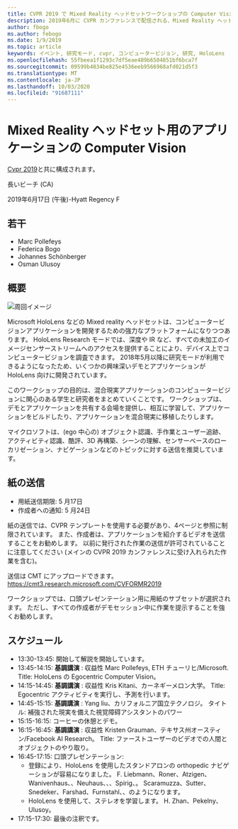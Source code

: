 ```yaml
---
title: CVPR 2019 で Mixed Reality ヘッドセットワークショップの Computer Vision アプリケーション
description: 2019年6月に CVPR カンファレンスで配信される、Mixed Reality ヘッドセットワークショップの Computer Vision アプリケーションの概要とスケジュール。
author: fbogo
ms.author: febogo
ms.date: 1/9/2019
ms.topic: article
keywords: イベント, 研究モード, cvpr, コンピュータービジョン, 研究, HoloLens
ms.openlocfilehash: 55fbeea1f1293c7df5eae489b6504851bf6bca7f
ms.sourcegitcommit: 09599b4034be825e4536eeb9566968afd021d5f3
ms.translationtype: MT
ms.contentlocale: ja-JP
ms.lasthandoff: 10/03/2020
ms.locfileid: "91687111"
---
```

# <a name="computer-vision-applications-for-mixed-reality-headsets"></a>Mixed Reality ヘッドセット用のアプリケーションの Computer Vision

[Cvpr 2019](https://cvpr2019.thecvf.com/)と共に構成されます。

長いビーチ (CA)

2019年6月17日 (午後)-Hyatt Regency F


## <a name="organizers"></a>若干
* Marc Pollefeys
* Federica Bogo
* Johannes Schönberger
* Osman Ulusoy

## <a name="overview"></a>概要

![周回イメージ](images/cvpr2019_teaser2.jpg)

Microsoft HoloLens などの Mixed reality ヘッドセットは、コンピュータービジョンアプリケーションを開発するための強力なプラットフォームになりつつあります。 HoloLens Research モードでは、深度や IR など、すべての未加工のイメージセンサーストリームへのアクセスを提供することにより、デバイス上でコンピュータービジョンを調査できます。 2018年5月以降に研究モードが利用できるようになったため、いくつかの興味深いデモとアプリケーションが HoloLens 向けに開発されています。 

このワークショップの目的は、混合現実アプリケーションのコンピュータービジョンに関心のある学生と研究者をまとめていくことです。 ワークショップは、デモとアプリケーションを共有する会場を提供し、相互に学習して、アプリケーションをビルドしたり、アプリケーションを混合現実に移植したりします。 

マイクロソフトは、(ego 中心の) オブジェクト認識、手作業とユーザー追跡、アクティビティ認識、酷評、3D 再構築、シーンの理解、センサーベースのローカリゼーション、ナビゲーションなどのトピックに対する送信を推奨しています。

## <a name="paper-submission"></a>紙の送信
* 用紙送信期限: 5 月17日
* 作成者への通知: 5 月24日

紙の送信では、CVPR テンプレートを使用する必要があり、4ページと参照に制限されています。 また、作成者は、アプリケーションを紹介するビデオを送信することをお勧めします。
以前に発行された作業の送信が許可されていることに注意してください (メインの CVPR 2019 カンファレンスに受け入れられた作業を含む)。 

送信は CMT にアップロードできます。 https://cmt3.research.microsoft.com/CVFORMR2019

ワークショップでは、口頭プレゼンテーション用に用紙のサブセットが選択されます。 ただし、すべての作成者がデモセッション中に作業を提示することを強くお勧めします。


## <a name="schedule"></a>スケジュール
* 13:30-13:45: 開始して解説を開始しています。
* 13:45-14:15: **基調講演** : 収益性 Marc Pollefeys, ETH チューリヒ/Microsoft. Title: HoloLens の Egocentric Computer Vision。
* 14:15-14:45: **基調講演** : 収益性 Kris Kitani、カーネギーメロン大学。 Title: Egocentric アクティビティを実行し、予測を行います。
* 14:45-15:15: **基調講演** : Yang liu、カリフォルニア国立テクノロジ。 タイトル: 補強された現実を備えた視覚障碍アシスタントのパワー
* 15:15-16:15: コーヒーの休憩とデモ。
* 16:15-16:45: **基調講演** : 収益性 Kristen Grauman、テキサス州オースティン/Facebook AI Research。 Title: ファーストユーザーのビデオでの人間とオブジェクトのやり取り。
* 16:45-17:15: 口頭プレゼンテーション:
    * 登録により、HoloLens を使用したスタンドアロンの orthopedic ナビゲーションが容易になりました。 F. Liebmann、Roner、Atzigen、Wanivenhaus、、Neuhaus、、、Spirig、。 Scaramuzza、Sutter、Snedeker、Farshad、Furnstahl、、のようになります。
    * HoloLens を使用して、ステレオを学習します。 H. Zhan、Pekelny、Ulusoy。
* 17:15-17:30: 最後の注釈です。
